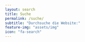 ```yaml
---
layout: search
title: Suche
permalink: /suche/
subtitle: "Durchsuche die Website:"
feature-img: "assets/img"
icon: "fa-search"
---
```

